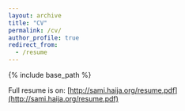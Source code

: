 ```yaml
---
layout: archive
title: "CV"
permalink: /cv/
author_profile: true
redirect_from:
  - /resume
---
```


{% include base_path %}

Full resume is on: [http://sami.haija.org/resume.pdf](http://sami.haija.org/resume.pdf)